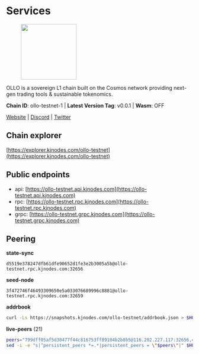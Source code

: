 # Services

<figure><img src="https://raw.githubusercontent.com/kj89/testnet_manuals/main/pingpub/logos/ollo.png" width="150" alt=""><figcaption></figcaption></figure>

OLLO is a sovereign L1 chain built on the Cosmos network providing  next-gen trading tools & sustainable tokenomics.

**Chain ID**: ollo-testnet-1 | **Latest Version Tag**: v0.0.1 | **Wasm**: OFF

[Website](https://www.ollostation.zone) | [Discord](https://discord.com/invite/GxBqZ9mSSm) | [Twitter](https://twitter.com/OLLOStation)




## Chain explorer
[https://explorer.kjnodes.com/ollo-testnet](https://explorer.kjnodes.com/ollo-testnet)

## Public endpoints

* api: [https://ollo-testnet.api.kjnodes.com](https://ollo-testnet.api.kjnodes.com)
* rpc: [https://ollo-testnet.rpc.kjnodes.com](https://ollo-testnet.rpc.kjnodes.com)
* grpc: [https://ollo-testnet.grpc.kjnodes.com](https://ollo-testnet.grpc.kjnodes.com)

## Peering

**state-sync**

```text
d5519e378247dfb61dfe90652d1fe3e2b3005a5b@ollo-testnet.rpc.kjnodes.com:32656
```

**seed-node**

```text
3f472746f46493309650e5a033076689996c8881@ollo-testnet.rpc.kjnodes.com:32659
```

**addrbook**
```bash
curl -Ls https://snapshots.kjnodes.com/ollo-testnet/addrbook.json > $HOME/.ollo/config/addrbook.json
```

**live-peers** (21)
```bash
peers="799dff05af5d30477f44c816753ff89104b2b8b5@116.202.227.117:32656,42beefd08b5f8580177d1506220db3a548090262@65.108.195.29:26116,b1fe199b7ac2a7714c5d21524bb87810a2be94fb@135.181.178.53:32656,da8d3ca8e1c147f0037b1c43ad3de7174f5ec1b7@209.145.59.224:26656,a99fc4e81770ca32d574cac2e8680dccc9b55f74@18.144.61.148:26656,7dc63d58dccf6777206d5cdbc1ec1b9ba5221bd5@65.108.97.58:15656,d5519e378247dfb61dfe90652d1fe3e2b3005a5b@65.109.68.190:32656,dba5e8b41c4e369418f83a449966e4eb7ca05cd4@65.109.23.114:18156,2a8f0fada8b8b71b8154cf30ce44aebea1b5fe3d@162.19.238.122:26656,67d27bdbc3c444c557d555164518d8f551a922c5@136.243.103.32:46656,ad204b3422acb2e9a364941e540c99203ec22c5c@212.23.222.93:26656,3ea40f63890f10272201edf96d2a49e197e52091@65.108.105.48:18156,536c816c0d32ceb601fcf047284f65dc68c0513a@65.21.134.202:26626,dd577d8f2e997d7e70495640aff124ddb70d1a21@95.217.192.222:26656,43da48176665407ebbe40f809a0ec2c84ab0579e@65.109.24.121:26656,a553ae4af55d127300dd707a46e715b47a82610a@65.21.131.215:26626,fffb9164b9091d2055b5469a456ca91288517856@178.208.86.48:16656,5c2a752c9b1952dbed075c56c600c3a79b58c395@195.3.220.135:27006,517786f9e5e9caf196fed64c2130528e0ef59643@65.109.70.23:18156,15bcdea616c717eb4356e125d4f631aaa596dfd5@65.108.77.106:26929,8c4a28db4a9f4a37725d504d6f87fb5e1aee0266@49.12.216.13:46656"
sed -i -e "s|^persistent_peers *=.*|persistent_peers = \"$peers\"|" $HOME/.ollo/config/config.toml
```
